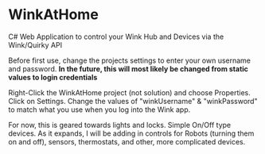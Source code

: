# WinkAtHome
C# Web Application to control your Wink Hub and Devices via the Wink/Quirky API

Before first use, change the projects settings to enter your own username and password.
****In the future, this will most likely be changed from static values to login credentials****

Right-Click the WinkAtHome project (not solution) and choose Properties.
Click on Settings.
Change the values of "winkUsername" & "winkPassword" to match what you use when you log into the Wink app.


For now, this is geared towards lights and locks.  Simple On/Off type devices.  As it expands, I will be adding in controls for Robots (turning them on and off), sensors, thermostats, and other, more complicated devices.
